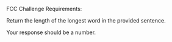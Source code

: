 FCC Challenge Requirements:

Return the length of the longest word in the provided sentence.

Your response should be a number.